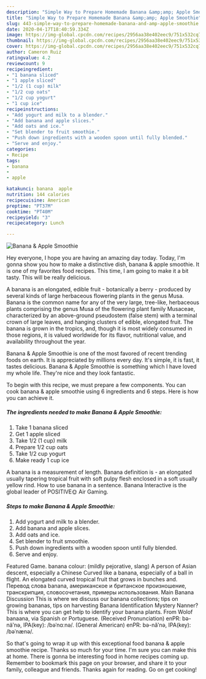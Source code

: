 ```yaml
---
description: "Simple Way to Prepare Homemade Banana &amp;amp; Apple Smoothie"
title: "Simple Way to Prepare Homemade Banana &amp;amp; Apple Smoothie"
slug: 443-simple-way-to-prepare-homemade-banana-and-amp-apple-smoothie
date: 2020-04-17T18:40:59.334Z
image: https://img-global.cpcdn.com/recipes/2956aa38e402eec9/751x532cq70/banana-apple-smoothie-recipe-main-photo.jpg
thumbnail: https://img-global.cpcdn.com/recipes/2956aa38e402eec9/751x532cq70/banana-apple-smoothie-recipe-main-photo.jpg
cover: https://img-global.cpcdn.com/recipes/2956aa38e402eec9/751x532cq70/banana-apple-smoothie-recipe-main-photo.jpg
author: Cameron Ruiz
ratingvalue: 4.2
reviewcount: 9
recipeingredient:
- "1 banana sliced"
- "1 apple sliced"
- "1/2 (1 cup) milk"
- "1/2 cup oats"
- "1/2 cup yogurt"
- "1 cup ice"
recipeinstructions:
- "Add yogurt and milk to a blender."
- "Add banana and apple slices."
- "Add oats and ice."
- "Set blender to fruit smoothie."
- "Push down ingredients with a wooden spoon until fully blended."
- "Serve and enjoy."
categories:
- Recipe
tags:
- banana
- 
- apple

katakunci: banana  apple 
nutrition: 144 calories
recipecuisine: American
preptime: "PT37M"
cooktime: "PT40M"
recipeyield: "3"
recipecategory: Lunch

---
```



![Banana &amp; Apple Smoothie](https://img-global.cpcdn.com/recipes/2956aa38e402eec9/751x532cq70/banana-apple-smoothie-recipe-main-photo.jpg)

Hey everyone, I hope you are having an amazing day today. Today, I'm gonna show you how to make a distinctive dish, banana &amp; apple smoothie. It is one of my favorites food recipes. This time, I am going to make it a bit tasty. This will be really delicious.

A banana is an elongated, edible fruit - botanically a berry - produced by several kinds of large herbaceous flowering plants in the genus Musa. Banana is the common name for any of the very large, tree-like, herbaceous plants comprising the genus Musa of the flowering plant family Musaceae, characterized by an above-ground pseudostem (false stem) with a terminal crown of large leaves, and hanging clusters of edible, elongated fruit. The banana is grown in the tropics, and, though it is most widely consumed in those regions, it is valued worldwide for its flavor, nutritional value, and availability throughout the year.

Banana &amp; Apple Smoothie is one of the most favored of recent trending foods on earth. It is appreciated by millions every day. It's simple, it is fast, it tastes delicious. Banana &amp; Apple Smoothie is something which I have loved my whole life. They're nice and they look fantastic.


To begin with this recipe, we must prepare a few components. You can cook banana &amp; apple smoothie using 6 ingredients and 6 steps. Here is how you can achieve it.

<!--inarticleads1-->

##### The ingredients needed to make Banana &amp; Apple Smoothie:

1. Take 1 banana sliced
1. Get 1 apple sliced
1. Take 1/2 (1 cup) milk
1. Prepare 1/2 cup oats
1. Take 1/2 cup yogurt
1. Make ready 1 cup ice


A banana is a measurement of length. Banana definition is - an elongated usually tapering tropical fruit with soft pulpy flesh enclosed in a soft usually yellow rind. How to use banana in a sentence. Banana Interactive is the global leader of POSITIVE🌞 Air Gaming. 

<!--inarticleads2-->

##### Steps to make Banana &amp; Apple Smoothie:

1. Add yogurt and milk to a blender.
1. Add banana and apple slices.
1. Add oats and ice.
1. Set blender to fruit smoothie.
1. Push down ingredients with a wooden spoon until fully blended.
1. Serve and enjoy.


Featured Game. banana colour: (mildly pejorative, slang) A person of Asian descent, especially a Chinese Curved like a banana, especially of a ball in flight. An elongated curved tropical fruit that grows in bunches and. Перевод слова banana, американское и британское произношение, транскрипция, словосочетания, примеры использования. Main Banana Discussion This is where we discuss our banana collections; tips on growing bananas, tips on harvesting Banana Identification Mystery Nanner? This is where you can get help to identify your banana plants. From Wolof banaana, via Spanish or Portuguese. (Received Pronunciation) enPR: bə-näʹnə, IPA(key): /bəˈnɑːnə/. (General American) enPR: bə-năʹnə, IPA(key): /bəˈnænə/. 

So that's going to wrap it up with this exceptional food banana &amp; apple smoothie recipe. Thanks so much for your time. I'm sure you can make this at home. There is gonna be interesting food in home recipes coming up. Remember to bookmark this page on your browser, and share it to your family, colleague and friends. Thanks again for reading. Go on get cooking!
